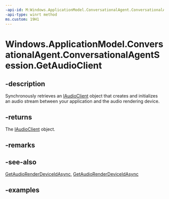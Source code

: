 ```yaml
---
-api-id: M:Windows.ApplicationModel.ConversationalAgent.ConversationalAgentSession.GetAudioClient
-api-type: winrt method
ms.custom: 19H1
---
```


<!-- Method syntax.
public object ConversationalAgentSession.GetAudioClient()
-->

# Windows.ApplicationModel.ConversationalAgent.ConversationalAgentSession.GetAudioClient

## -description

Synchronously retrieves an [IAudioClient](https://docs.microsoft.com/windows/desktop/api/audioclient/nn-audioclient-iaudioclient) object that creates and initializes an audio stream between your application and the audio rendering device.

## -returns

The [IAudioClient](https://docs.microsoft.com/windows/desktop/api/audioclient/nn-audioclient-iaudioclient) object.

## -remarks

## -see-also

[GetAudioRenderDeviceIdAsync](conversationalagentsession_getaudiorenderdeviceidasync_1057232923.md), [GetAudioRenderDeviceIdAsync](conversationalagentsession_getaudiorenderdeviceidasync_1057232923.md)

## -examples
